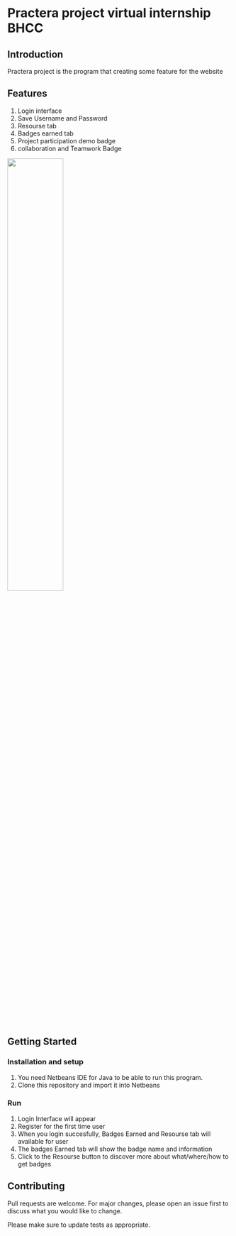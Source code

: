 # Practera project virtual internship BHCC

## Introduction

Practera project is the program that creating some feature for the website 

## Features

  1. Login interface
  2. Save Username and Password 
  3. Resourse tab
  4. Badges earned tab
  5. Project participation demo badge
  6. collaboration and Teamwork Badge
  
 
  <img src="image/Campus Network result.png" width = 50% >

## Getting Started

### Installation and setup

  1. You need Netbeans IDE for Java to be able to run this program.
  2. Clone this repository and import it into Netbeans

### Run

  1. Login Interface will appear 
  2. Register for the first time user
  3. When you login succesfully, Badges Earned and Resourse tab will available for user
  4. The badges Earned tab will show the badge name and information
  5. Click to the Resourse button to discover more about what/where/how to get badges  

## Contributing
Pull requests are welcome. For major changes, please open an issue first to discuss what you would like to change.

Please make sure to update tests as appropriate.

